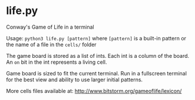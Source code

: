 # life.py

Conway's Game of Life in a terminal

Usage: `python3 life.py [pattern]` where `[pattern]` is a built-in pattern or the
name of a file in the `cells/` folder

The game board is stored as a list of ints.  Each int is a column of the board.
An `on` bit in the int represents a living cell.

Game board is sized to fit the current terminal.  Run in a fullscreen terminal
for the best view and ability to use larger initial patterns.

More cells files available at: http://www.bitstorm.org/gameoflife/lexicon/
